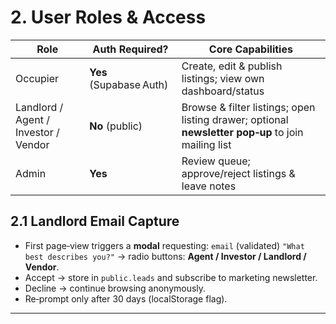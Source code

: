 # 2. User Roles & Access

| Role                                 | Auth Required?          | Core Capabilities                                                                                  |
| ------------------------------------ | ----------------------- | -------------------------------------------------------------------------------------------------- |
| Occupier                             | **Yes** (Supabase Auth) | Create, edit & publish listings; view own dashboard/status                                         |
| Landlord / Agent / Investor / Vendor | **No** (public)         | Browse & filter listings; open listing drawer; optional **newsletter pop‑up** to join mailing list |
| Admin                                | **Yes**                 | Review queue; approve/reject listings & leave notes                                                |

## 2.1 Landlord Email Capture

* First page‑view triggers a **modal** requesting:
  `email` (validated)
  `"What best describes you?"` → radio buttons: **Agent / Investor / Landlord / Vendor**.
* Accept → store in `public.leads` and subscribe to marketing newsletter.
* Decline → continue browsing anonymously.
* Re‑prompt only after 30 days (localStorage flag).

---
